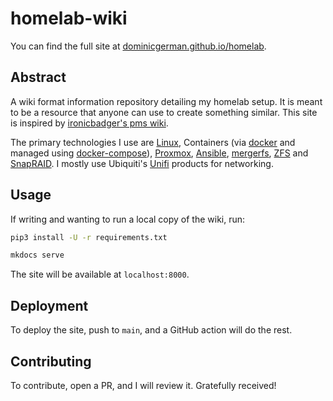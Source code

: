 # homelab-wiki

You can find the full site at [dominicgerman.github.io/homelab](https://dominicgerman.github.io/homelab).

## Abstract

A wiki format information repository detailing my homelab setup. It is meant to be a resource that anyone can use to create something similar. This site is inspired by [ironicbadger's pms wiki](https://github.com/ironicbadger/pms-wiki).

The primary technologies I use are [Linux](https://www.linux.org/), Containers (via [docker](https://www.docker.com/) and managed using [docker-compose](https://docs.docker.com/compose/)), [Proxmox](https://www.proxmox.com/en/), [Ansible](https://docs.ansible.com/), [mergerfs](https://github.com/trapexit/mergerfs/), [ZFS](https://zfsonlinux.org/) and [SnapRAID](http://www.snapraid.it/). I mostly use Ubiquiti's [Unifi](https://ui.com/) products for networking.

## Usage

If writing and wanting to run a local copy of the wiki, run:

```bash
pip3 install -U -r requirements.txt

mkdocs serve
```

The site will be available at `localhost:8000`.

## Deployment

To deploy the site, push to `main`, and a GitHub action will do the rest.

## Contributing

To contribute, open a PR, and I will review it. Gratefully received!
